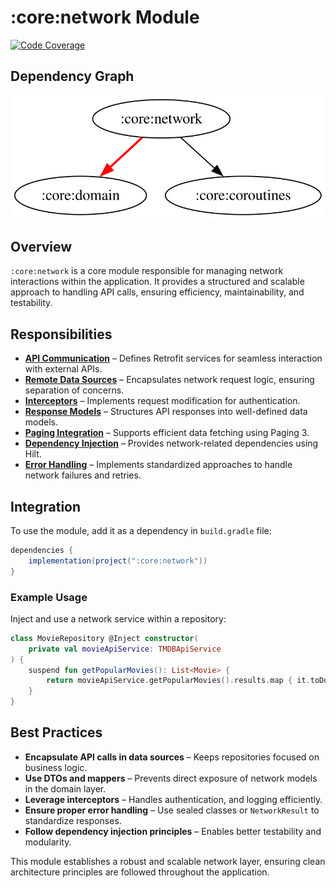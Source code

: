 # :core:network Module

[![Code Coverage][core-network-coverage-badge]][core-network-coverage-link]

## Dependency Graph

![Dependency graph](../../docs/images/module-graphs/core-network.svg)

## Overview

`:core:network` is a core module responsible for managing network interactions within the application. It provides a structured and scalable approach to handling API calls, ensuring efficiency, maintainability, and testability.

## Responsibilities

- **[API Communication](../network/src/main/kotlin/com/waffiq/bazz_movies/core/network/data/remote/retrofit/services/)** – Defines Retrofit services for seamless interaction with external APIs.
- **[Remote Data Sources](../network/src/main/kotlin/com/waffiq/bazz_movies/core/network/data/remote/datasource/)** – Encapsulates network request logic, ensuring separation of concerns.
- **[Interceptors](../network/src/main/kotlin/com/waffiq/bazz_movies/core/network/data/remote/retrofit/interceptors/ApiKeyInterceptor.kt)** – Implements request modification for authentication.
- **[Response Models](../network/src/main/kotlin/com/waffiq/bazz_movies/core/network/data/remote/responses/)** – Structures API responses into well-defined data models.
- **[Paging Integration](../network/src/main/kotlin/com/waffiq/bazz_movies/core/network/data/remote/pagingsources/)** – Supports efficient data fetching using Paging 3.
- **[Dependency Injection](../network/src/main/kotlin/com/waffiq/bazz_movies/core/network/di/)** – Provides network-related dependencies using Hilt.
- **[Error Handling](../network/src/main/kotlin/com/waffiq/bazz_movies/core/network/utils/helpers/SafeApiCallHelper.kt)** – Implements standardized approaches to handle network failures and retries.

## Integration

To use the module, add it as a dependency in `build.gradle` file:

```gradle
dependencies {
    implementation(project(":core:network"))
}
```

### Example Usage

Inject and use a network service within a repository:

```kotlin
class MovieRepository @Inject constructor(
    private val movieApiService: TMDBApiService
) {
    suspend fun getPopularMovies(): List<Movie> {
        return movieApiService.getPopularMovies().results.map { it.toDomain() }
    }
}
```

## Best Practices

- **Encapsulate API calls in data sources** – Keeps repositories focused on business logic.
- **Use DTOs and mappers** – Prevents direct exposure of network models in the domain layer.
- **Leverage interceptors** – Handles authentication, and logging efficiently.
- **Ensure proper error handling** – Use sealed classes or `NetworkResult` to standardize responses.
- **Follow dependency injection principles** – Enables better testability and modularity.

This module establishes a robust and scalable network layer, ensuring clean architecture principles are followed throughout the application.

<!-- LINK -->

[core-network-coverage-badge]: https://codecov.io/gh/waffiqaziz/BAZZ-Movies/branch/main/graph/badge.svg?flag=core-network
[core-network-coverage-link]: https://app.codecov.io/gh/waffiqaziz/BAZZ-Movies/tree/main/core/network/src/main/kotlin/com/waffiq/bazz_movies/core/network
